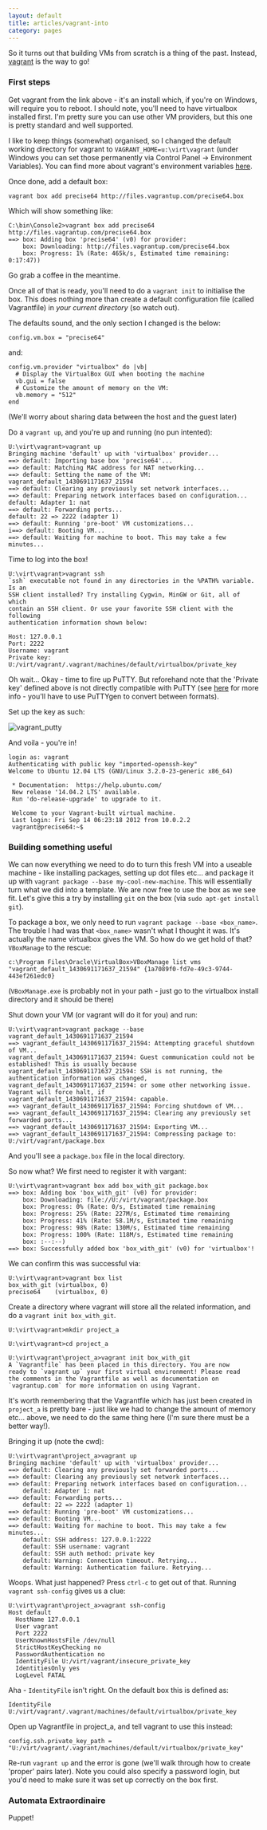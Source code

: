 ```yaml
---
layout: default
title: articles/vagrant-into
category: pages
---
```


So it turns out that building VMs from scratch is a thing of the past. Instead, [vagrant](http://www.vagrantup.com) is the way to go!

### First steps

Get vagrant from the link above - it's an install which, if you're on Windows, will require you to reboot. I should note, you'll need to have virtualbox installed first. I'm pretty sure you can use other VM providers, but this one is pretty standard and well supported.

I like to keep things (somewhat) organised, so I changed the default working directory for vagrant to `VAGRANT_HOME=u:\virt\vagrant` (under Windows you can set those permanently via Control Panel -> Environment Variables). You can find more about vagrant's environment variables [here](http://docs.vagrantup.com/v2/other/environmental-variables.html).

Once done, add a default box:

    vagrant box add precise64 http://files.vagrantup.com/precise64.box

Which will show something like:

    C:\bin\Console2>vagrant box add precise64 http://files.vagrantup.com/precise64.box
    ==> box: Adding box 'precise64' (v0) for provider:
        box: Downloading: http://files.vagrantup.com/precise64.box
        box: Progress: 1% (Rate: 465k/s, Estimated time remaining: 0:17:47))

Go grab a coffee in the meantime.

Once all of that is ready, you'll need to do a `vagrant init` to initialise the box. This does nothing more than create a default configuration file (called Vagrantfile) in *your current directory* (so watch out).

The defaults sound, and the only section I changed is the below:

    config.vm.box = "precise64"

and:

    config.vm.provider "virtualbox" do |vb|
      # Display the VirtualBox GUI when booting the machine
      vb.gui = false
      # Customize the amount of memory on the VM:
      vb.memory = "512"
    end

(We'll worry about sharing data between the host and the guest later)

Do a `vagrant up`, and you're up and running (no pun intented):

    U:\virt\vagrant>vagrant up
    Bringing machine 'default' up with 'virtualbox' provider...
    ==> default: Importing base box 'precise64'...
    ==> default: Matching MAC address for NAT networking...
    ==> default: Setting the name of the VM: vagrant_default_1430691171637_21594
    ==> default: Clearing any previously set network interfaces...
    ==> default: Preparing network interfaces based on configuration...
    default: Adapter 1: nat
    ==> default: Forwarding ports...
    default: 22 => 2222 (adapter 1)
    ==> default: Running 'pre-boot' VM customizations...
    i==> default: Booting VM...
    ==> default: Waiting for machine to boot. This may take a few minutes...

Time to log into the box!

    U:\virt\vagrant>vagrant ssh
    `ssh` executable not found in any directories in the %PATH% variable. Is an
    SSH client installed? Try installing Cygwin, MinGW or Git, all of which
    contain an SSH client. Or use your favorite SSH client with the following
    authentication information shown below:
    
    Host: 127.0.0.1
    Port: 2222
    Username: vagrant
    Private key: U:/virt/vagrant/.vagrant/machines/default/virtualbox/private_key

Oh wait... Okay - time to fire up PuTTY. But reforehand note that the 'Private key' defined above is not directly compatible with PuTTY (see [here](https://github.com/Varying-Vagrant-Vagrants/VVV/wiki/Connect-to-Your-Vagrant-Virtual-Machine-with-PuTTY) for more info - you'll have to use PuTTYgen to convert between formats).

Set up the key as such:

![vagrant_putty](../images/vagrant_putty.png)

And voila - you're in!

    login as: vagrant
    Authenticating with public key "imported-openssh-key"
    Welcome to Ubuntu 12.04 LTS (GNU/Linux 3.2.0-23-generic x86_64)
    
     * Documentation:  https://help.ubuntu.com/
     New release '14.04.2 LTS' available.
     Run 'do-release-upgrade' to upgrade to it.
    
     Welcome to your Vagrant-built virtual machine.
     Last login: Fri Sep 14 06:23:18 2012 from 10.0.2.2
     vagrant@precise64:~$

### Building something useful

We can now everything we need to do to turn this fresh VM into a useable machine - like installing packages, setting up dot files etc... and package it up with `vagrant package --base my-cool-new-machine`. This will essentially turn what we did into a template. We are now free to use the box as we see fit. Let's give this a try by installing `git` on the box (via `sudo apt-get install git`).

To package a box, we only need to run `vagrant package --base <box_name>`. The trouble I had was that `<box_name>` wasn't what I thought it was. It's actually the name virtualbox gives the VM. So how do we get hold of that? `VBoxManage` to the rescue:

    c:\Program Files\Oracle\VirtualBox>VBoxManage list vms
    "vagrant_default_1430691171637_21594" {1a7089f0-fd7e-49c3-9744-443ef261edc0}

(`VBoxManage.exe` is probably not in your path - just go to the virtualbox install directory and it should be there)

Shut down your VM (or vagrant will do it for you) and run:

    U:\virt\vagrant>vagrant package --base vagrant_default_1430691171637_21594
    ==> vagrant_default_1430691171637_21594: Attempting graceful shutdown of VM...
    vagrant_default_1430691171637_21594: Guest communication could not be established! This is usually because
    vagrant_default_1430691171637_21594: SSH is not running, the authentication information was changed,
    vagrant_default_1430691171637_21594: or some other networking issue. Vagrant will force halt, if
    vagrant_default_1430691171637_21594: capable.
    ==> vagrant_default_1430691171637_21594: Forcing shutdown of VM...
    ==> vagrant_default_1430691171637_21594: Clearing any previously set forwarded ports...
    ==> vagrant_default_1430691171637_21594: Exporting VM...
    ==> vagrant_default_1430691171637_21594: Compressing package to: U:/virt/vagrant/package.box

And you'll see a `package.box` file in the local directory.

So now what? We first need to register it with vargant:

    U:\virt\vagrant>vagrant box add box_with_git package.box
    ==> box: Adding box 'box_with_git' (v0) for provider:
        box: Downloading: file://U:/virt/vagrant/package.box
        box: Progress: 0% (Rate: 0/s, Estimated time remaining
        box: Progress: 25% (Rate: 227M/s, Estimated time remaining
        box: Progress: 41% (Rate: 58.1M/s, Estimated time remaining
        box: Progress: 98% (Rate: 130M/s, Estimated time remaining
        box: Progress: 100% (Rate: 118M/s, Estimated time remaining
        box: :--:--)
    ==> box: Successfully added box 'box_with_git' (v0) for 'virtualbox'!

We can confirm this was successful via:

    U:\virt\vagrant>vagrant box list
    box_with_git (virtualbox, 0)
    precise64    (virtualbox, 0)

Create a directory where vagrant will store all the related information, and do a `vagrant init box_with_git`.

    U:\virt\vagrant>mkdir project_a
    
    U:\virt\vagrant>cd project_a
    
    U:\virt\vagrant\project_a>vagrant init box_with_git
    A `Vagrantfile` has been placed in this directory. You are now
    ready to `vagrant up` your first virtual environment! Please read
    the comments in the Vagrantfile as well as documentation on
    `vagrantup.com` for more information on using Vagrant.
    
It's worth remembering that the Vagrantfile which has just been created in `project_a` is pretty bare - just like we had to change the amount of memory etc... above, we need to do the same thing here (I'm sure there must be a better way!).

Bringing it up (note the cwd):

    U:\virt\vagrant\project_a>vagrant up
    Bringing machine 'default' up with 'virtualbox' provider...
    ==> default: Clearing any previously set forwarded ports...
    ==> default: Clearing any previously set network interfaces...
    ==> default: Preparing network interfaces based on configuration...
        default: Adapter 1: nat
    ==> default: Forwarding ports...
        default: 22 => 2222 (adapter 1)
    ==> default: Running 'pre-boot' VM customizations...
    ==> default: Booting VM...
    ==> default: Waiting for machine to boot. This may take a few minutes...
        default: SSH address: 127.0.0.1:2222
        default: SSH username: vagrant
        default: SSH auth method: private key
        default: Warning: Connection timeout. Retrying...
        default: Warning: Authentication failure. Retrying...

Woops. What just happened? Press `ctrl-c` to get out of that. Running `vagrant ssh-config` gives us a clue:

    U:\virt\vagrant\project_a>vagrant ssh-config
    Host default
      HostName 127.0.0.1
      User vagrant
      Port 2222
      UserKnownHostsFile /dev/null
      StrictHostKeyChecking no
      PasswordAuthentication no
      IdentityFile U:/virt/vagrant/insecure_private_key
      IdentitiesOnly yes
      LogLevel FATAL

Aha - `IdentityFile` isn't right. On the default box this is defined as:

    IdentityFile U:/virt/vagrant/.vagrant/machines/default/virtualbox/private_key

Open up Vagrantfile in project_a, and tell vagrant to use this instead:

    config.ssh.private_key_path = "U:/virt/vagrant/.vagrant/machines/default/virtualbox/private_key"

Re-run `vagrant up` and the error is gone (we'll walk through how to create 'proper' pairs later). Note you could also specify a password login, but you'd need to make sure it was set up correctly on the box first.

### Automata Extraordinaire

Puppet!
